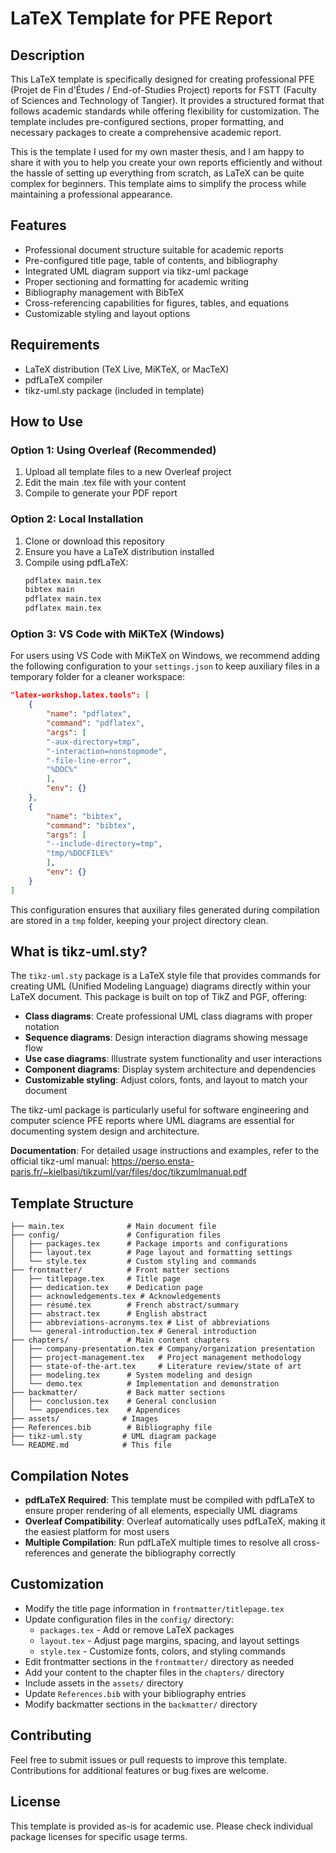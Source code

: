 # LaTeX Template for PFE Report

## Description

This LaTeX template is specifically designed for creating professional PFE (Projet de Fin d'Études / End-of-Studies Project) reports for FSTT (Faculty of Sciences and Technology of Tangier). It provides a structured format that follows academic standards while offering flexibility for customization. The template includes pre-configured sections, proper formatting, and necessary packages to create a comprehensive academic report.

This is the template I used for my own master thesis, and I am happy to share it with you to help you create your own reports efficiently and without the hassle of setting up everything from scratch, as LaTeX can be quite complex for beginners. This template aims to simplify the process while maintaining a professional appearance.

## Features

- Professional document structure suitable for academic reports
- Pre-configured title page, table of contents, and bibliography
- Integrated UML diagram support via tikz-uml package
- Proper sectioning and formatting for academic writing
- Bibliography management with BibTeX
- Cross-referencing capabilities for figures, tables, and equations
- Customizable styling and layout options

## Requirements

- LaTeX distribution (TeX Live, MiKTeX, or MacTeX)
- pdfLaTeX compiler
- tikz-uml.sty package (included in template)

## How to Use

### Option 1: Using Overleaf (Recommended)
1. Upload all template files to a new Overleaf project
2. Edit the main .tex file with your content
3. Compile to generate your PDF report

### Option 2: Local Installation
1. Clone or download this repository
2. Ensure you have a LaTeX distribution installed
3. Compile using pdfLaTeX:
   ```bash
   pdflatex main.tex
   bibtex main
   pdflatex main.tex
   pdflatex main.tex
   ```

### Option 3: VS Code with MiKTeX (Windows)
For users using VS Code with MiKTeX on Windows, we recommend adding the following configuration to your `settings.json` to keep auxiliary files in a temporary folder for a cleaner workspace:

```json
"latex-workshop.latex.tools": [
    {
        "name": "pdflatex",
        "command": "pdflatex",
        "args": [
        "-aux-directory=tmp",
        "-interaction=nonstopmode",
        "-file-line-error",
        "%DOC%"
        ],
        "env": {}
    },
    {
        "name": "bibtex",
        "command": "bibtex",
        "args": [
        "--include-directory=tmp",
        "tmp/%DOCFILE%"
        ],
        "env": {}
    }
]
```

This configuration ensures that auxiliary files generated during compilation are stored in a `tmp` folder, keeping your project directory clean.

## What is tikz-uml.sty?

The `tikz-uml.sty` package is a LaTeX style file that provides commands for creating UML (Unified Modeling Language) diagrams directly within your LaTeX document. This package is built on top of TikZ and PGF, offering:

- **Class diagrams**: Create professional UML class diagrams with proper notation
- **Sequence diagrams**: Design interaction diagrams showing message flow
- **Use case diagrams**: Illustrate system functionality and user interactions
- **Component diagrams**: Display system architecture and dependencies
- **Customizable styling**: Adjust colors, fonts, and layout to match your document

The tikz-uml package is particularly useful for software engineering and computer science PFE reports where UML diagrams are essential for documenting system design and architecture.

**Documentation**: For detailed usage instructions and examples, refer to the official tikz-uml manual: https://perso.ensta-paris.fr/~kielbasi/tikzuml/var/files/doc/tikzumlmanual.pdf

## Template Structure

```
├── main.tex              # Main document file
├── config/               # Configuration files
│   ├── packages.tex      # Package imports and configurations
│   ├── layout.tex        # Page layout and formatting settings
│   └── style.tex         # Custom styling and commands
├── frontmatter/          # Front matter sections
│   ├── titlepage.tex     # Title page
│   ├── dedication.tex    # Dedication page
│   ├── acknowledgements.tex # Acknowledgements
│   ├── résumé.tex        # French abstract/summary
│   ├── abstract.tex      # English abstract
│   ├── abbreviations-acronyms.tex # List of abbreviations
│   └── general-introduction.tex # General introduction
├── chapters/             # Main content chapters
│   ├── company-presentation.tex # Company/organization presentation
│   ├── project-management.tex   # Project management methodology
│   ├── state-of-the-art.tex     # Literature review/state of art
│   ├── modeling.tex      # System modeling and design
│   └── demo.tex          # Implementation and demonstration
├── backmatter/           # Back matter sections
│   ├── conclusion.tex    # General conclusion
│   └── appendices.tex    # Appendices
├── assets/              # Images
├── References.bib        # Bibliography file
├── tikz-uml.sty         # UML diagram package
└── README.md            # This file
```

## Compilation Notes

- **pdfLaTeX Required**: This template must be compiled with pdfLaTeX to ensure proper rendering of all elements, especially UML diagrams
- **Overleaf Compatibility**: Overleaf automatically uses pdfLaTeX, making it the easiest platform for most users
- **Multiple Compilation**: Run pdfLaTeX multiple times to resolve all cross-references and generate the bibliography correctly

## Customization

- Modify the title page information in `frontmatter/titlepage.tex`
- Update configuration files in the `config/` directory:
  - `packages.tex` - Add or remove LaTeX packages
  - `layout.tex` - Adjust page margins, spacing, and layout settings
  - `style.tex` - Customize fonts, colors, and styling commands
- Edit frontmatter sections in the `frontmatter/` directory as needed
- Add your content to the chapter files in the `chapters/` directory
- Include assets in the `assets/` directory
- Update `References.bib` with your bibliography entries
- Modify backmatter sections in the `backmatter/` directory

## Contributing

Feel free to submit issues or pull requests to improve this template. Contributions for additional features or bug fixes are welcome.

## License

This template is provided as-is for academic use. Please check individual package licenses for specific usage terms.

